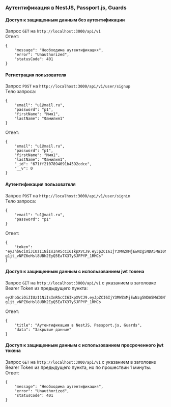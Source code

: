 ### Аутентификация в NestJS, Passport.js, Guards
  
#### Доступ к защищенным данным без аутентификации 

Запрос `GET` на `http://localhost:3000/api/v1`  
Ответ:
```
{
    "message": "Необходима аутентификация",
    "error": "Unauthorized",
    "statusCode": 401
}
```


#### Регистрация пользователя

Запрос `POST` на `http://localhost:3000/api/v1/user/signup`  
Тело запроса:
```
{
    "email": "u1@mail.ru",
    "password": "p1",
    "firstName": "Имя1",
    "lastName": "Фамилия1"
}
```

Ответ:
```
{
    "email": "u1@mail.ru",
    "password": "p1",
    "firstName": "Имя1",
    "lastName": "Фамилия1",
    "_id": "671ff2107894091b4592cdce",
    "__v": 0
}
```

#### Аутентификация пользователя 

Запрос `POST` на `http://localhost:3000/api/v1/user/signin`  
Тело запроса:
```
{
    "email": "u1@mail.ru",
    "password": "p1"
}
```

Ответ:
```
{
    "token": "eyJhbGciOiJIUzI1NiIsInR5cCI6IkpXVCJ9.eyJpZCI6IjY3MWZmMjEwNzg5NDA5MWI0NTkyY2RjZSIsImVtYWlsIjoidTFAbWFpbC5ydSIsImZpcnN0TmFtZSI6ItCY0LzRjzEiLCJpYXQiOjE3MzAxNDY5ODQsImV4cCI6MTczMDE0NzA0NH0.-g1jt_vNPZ6eHsl8UBh2EyQ5EaTX3TySJFPYP_1RMCs"
}
```

#### Доступ к защищенным данным с использованием jwt токена 

Запрос `GET` на `http://localhost:3000/api/v1` с указанием в заголовке Bearer Token из предыдущего пункта:
```
eyJhbGciOiJIUzI1NiIsInR5cCI6IkpXVCJ9.eyJpZCI6IjY3MWZmMjEwNzg5NDA5MWI0NTkyY2RjZSIsImVtYWlsIjoidTFAbWFpbC5ydSIsImZpcnN0TmFtZSI6ItCY0LzRjzEiLCJpYXQiOjE3MzAxNDY5ODQsImV4cCI6MTczMDE0NzA0NH0.-g1jt_vNPZ6eHsl8UBh2EyQ5EaTX3TySJFPYP_1RMCs
```

Ответ:
```
{
    "title": "Аутентификация в NestJS, Passport.js, Guards",
    "data": "Закрытые данные"
}
```

#### Доступ к защищенным данным с использованием просроченного jwt токена 

Запрос `GET` на `http://localhost:3000/api/v1` с указанием в заголовке Bearer Token из предыдущего пункта, но по прошествии 1 минуты.
Ответ: 
```
{
    "message": "Необходима аутентификация",
    "error": "Unauthorized",
    "statusCode": 401
}
```

